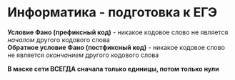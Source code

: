 # Информатика - подготовка к ЕГЭ

**Условие Фано (префиксный код)** - никакое кодовое слово не является *началом* другого кодового слова  
**Обратное условие Фано (постфиксный код)** - никакое кодовое слово не является *окончанием* другого кодового слова

**В маске сети ВСЕГДА сначала только единицы, потом только нули**
